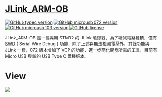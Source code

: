 [JLink_ARM-OB](https://github.com/KitSprout/JLink_ARM-OB)
========
[![GitHub typec version](https://img.shields.io/badge/typec%20version-v1.0-brightgreen.svg)](https://github.com/KitSprout/JLink_ARM-OB)
[![GitHub microusb 072 version](https://img.shields.io/badge/microusb072%20version-%20v1.2-green.svg)](https://github.com/KitSprout/JLink_ARM-OB/releases/tag/072_v1.0)
[![GitHub microusb 103 version](https://img.shields.io/badge/microusb103%20version-%20v2.2-green.svg)](https://github.com/KitSprout/JLink_ARM-OB/releases/tag/103_v2.2)
[![GitHub license](https://img.shields.io/badge/license-%20MIT%20%2F%20CC%20BY--SA%204.0-blue.svg)](https://github.com/KitSprout/UWB-Node/blob/master/LICENSE)

JLink_ARM-OB 是一個採用 STM32 的 JLink 燒錄器，為了縮減電路體積，僅有 [SWD](http://en.wikipedia.org/wiki/Joint_Test_Action_Group#Serial_Wire_Debug) ( Serial Wire Debug ) 功能，除了上述與無法檢測電壓外，其餘功能與 JLink 一樣，072 版本增加了 VCP 的功能，進一步簡化開發所需的工具，目前有 Micro USB 與新的 USB Type C 兩種版本。

View
========
<img src="https://lh3.googleusercontent.com/trEjiYopeVuZzbjBcqQk-pyJm1heHa-WqhRWqja0lBvzEU7XNf_Lc-Jpdgp6oj_47iD2B5bkAvEABC0KTsHNGbegxN2mr-G_ZmdyfDhMq9jrmZG6mfmSuQcrNoese7KFsNy6d60Wkdg=w2400"/>
<br />
